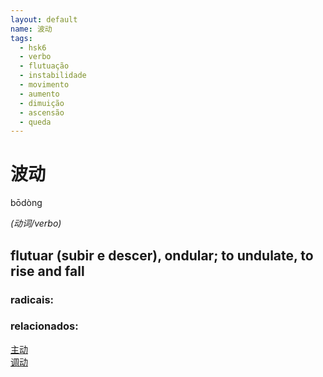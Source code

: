 ```yaml
--- 
layout: default
name: 波动 
tags: 
  - hsk6
  - verbo
  - flutuação
  - instabilidade
  - movimento
  - aumento
  - dimuição
  - ascensão
  - queda
--- 
```

# 波动 
bōdòng  
 
*(动词/verbo)*  
## flutuar (subir e descer), ondular; to undulate, to rise and fall 
### radicais: 
### relacionados: 
[主动](/zhengshidu/hsk3/主动)  
[调动](/zhengshidu/hsk5/调动)  
